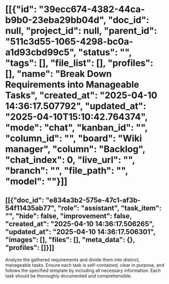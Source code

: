 # [[{"id": "39ecc674-4382-44ca-b9b0-23eba29bb04d", "doc_id": null, "project_id": null, "parent_id": "511c3d55-1065-4298-bc0a-a1d93cbd99c5", "status": "", "tags": [], "file_list": [], "profiles": [], "name": "Break Down Requirements into Manageable Tasks", "created_at": "2025-04-10 14:36:17.507792", "updated_at": "2025-04-10T15:10:42.764374", "mode": "chat", "kanban_id": "", "column_id": "", "board": "Wiki manager", "column": "Backlog", "chat_index": 0, "live_url": "", "branch": "", "file_path": "", "model": ""}]]
## [[{"doc_id": "e834a3b2-575e-47c1-af3b-54f11435ab77", "role": "assistant", "task_item": "", "hide": false, "improvement": false, "created_at": "2025-04-10 14:36:17.506265", "updated_at": "2025-04-10 14:36:17.506301", "images": [], "files": [], "meta_data": {}, "profiles": []}]]
Analyze the gathered requirements and divide them into distinct, manageable tasks. Ensure each task is self-contained, clear in purpose, and follows the specified template by including all necessary information. Each task should be thoroughly documented and comprehensible.